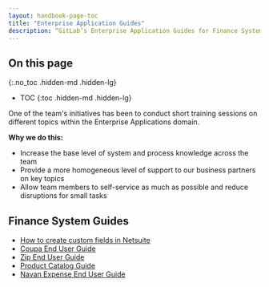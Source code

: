 ```yaml
---
layout: handbook-page-toc
title: "Enterprise Application Guides"
description: “GitLab’s Enterprise Application Guides for Finance Systems”
---
```


<link rel="stylesheet" type="text/css" href="/stylesheets/biztech.css" />

## On this page
{:.no_toc .hidden-md .hidden-lg}

- TOC
{:toc .hidden-md .hidden-lg}

One of the team's initiatives has been to conduct short training sessions on different topics within the Enterprise Applications domain.

**Why we do this:**
* Increase the base level of system and process knowledge across the team
* Provide a more homogeneous level of support to our business partners on key topics
* Allow team members to self-service as much as possible and reduce disruptions for small tasks

## Finance System Guides
* [How to create custom fields in Netsuite](./ns-custom-field)
* [Coupa End User Guide](./coupa-guide)
* [Zip End User Guide](./zip-guide)
* [Product Catalog Guide](./product-catalog)
* [Navan Expense End User Guide](./navan-expense-guide)

